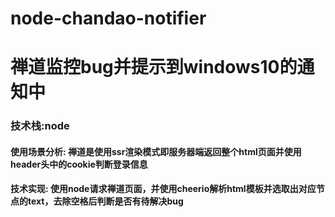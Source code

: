 # node-chandao-notifier
# 禅道监控bug并提示到windows10的通知中

### 技术栈:node
#### 使用场景分析: 禅道是使用ssr渲染模式即服务器端返回整个html页面并使用header头中的cookie判断登录信息
#### 技术实现: 使用node请求禅道页面，并使用cheerio解析html模板并选取出对应节点的text，去除空格后判断是否有待解决bug